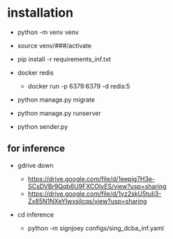 # installation

- python -m venv venv

- source venv/###/activate

- pip install -r requirements_inf.txt

- docker redis
  - docker run -p 6379:6379 -d redis:5

- python manage.py migrate

- python manage.py runserver

- python sender.py


## for inference
- gdrive down
  - https://drive.google.com/file/d/1eepjg7H3e-SCsDVBr9Qqb6U9FXCOlyES/view?usp=sharing
  - https://drive.google.com/file/d/1yz2skU5tuIi3-Zx85N1NXeYIwxsilcqs/view?usp=sharing

- cd inference
  - python -m signjoey configs/sing_dcba_inf.yaml
